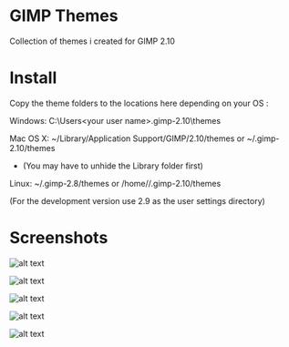 GIMP Themes
===


Collection of themes i created for GIMP 2.10


Install
===


Copy the theme folders to the locations here depending on your OS :  

Windows: C:\Users\<your user name>\.gimp-2.10\themes  

Mac OS X: ~/Library/Application Support/GIMP/2.10/themes   or   ~/.gimp-2.10/themes  

   * (You may have to unhide the Library folder first)  

Linux: ~/.gimp-2.8/themes   or   /home/<your user name>/.gimp-2.10/themes  

(For the development version use 2.9 as the user settings directory)  


Screenshots
===


![alt text](https://github.com/draekko/gimp-themes/screenshots/raw/gimp-2_10/tdsog.png "The Dark Side of GIMP theme")

![alt text](https://github.com/draekko/gimp-themes/screenshots/raw/gimp-2_10/dark.png "Dark theme")

![alt text](https://github.com/draekko/gimp-themes/screenshots/raw/gimp-2_10/sog.png "Sea of Gray theme")

![alt text](https://github.com/draekko/gimp-themes/screenshots/raw/gimp-2_10/tlsog.png "The Light Side of GIMP theme")

![alt text](https://github.com/draekko/gimp-themes/screenshots/raw/gimp-2_10/light.png "Light theme")



  
